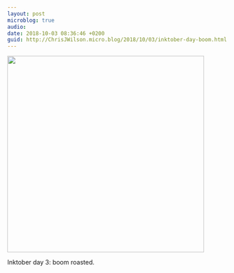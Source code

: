 ```yaml
---
layout: post
microblog: true
audio: 
date: 2018-10-03 08:36:46 +0200
guid: http://ChrisJWilson.micro.blog/2018/10/03/inktober-day-boom.html
---
```

<a href="http://chrisjwilson.me/uploads/2018/37811c065c.jpg"><img src="http://chrisjwilson.me/uploads/2018/37811c065c.jpg" width="449" height="600" style="height: auto;" class="sunlit_image" /></a>

Inktober day 3: boom roasted. 

